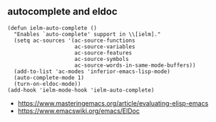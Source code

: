 ## autocomplete and eldoc

```elisp
(defun ielm-auto-complete ()
  "Enables `auto-complete' support in \\[ielm]."
  (setq ac-sources '(ac-source-functions
                     ac-source-variables
                     ac-source-features
                     ac-source-symbols
                     ac-source-words-in-same-mode-buffers))
  (add-to-list 'ac-modes 'inferior-emacs-lisp-mode)
  (auto-complete-mode 1)
  (turn-on-eldoc-mode))
(add-hook 'ielm-mode-hook 'ielm-auto-complete)
```

- https://www.masteringemacs.org/article/evaluating-elisp-emacs
- https://www.emacswiki.org/emacs/ElDoc
